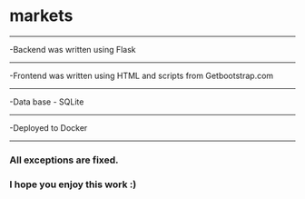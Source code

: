 # markets
___
-Backend was written using Flask
___
-Frontend was written using HTML and scripts from Getbootstrap.com
___
-Data base - SQLite
___
-Deployed to Docker
___
### All exceptions are fixed.
### I hope you enjoy this work :)
